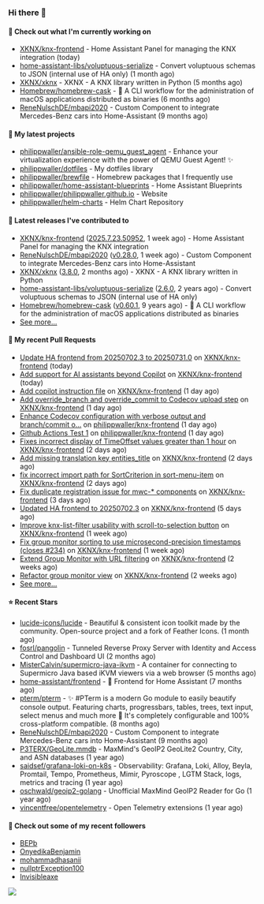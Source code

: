 ### Hi there 👋

#### 👷 Check out what I'm currently working on

- [XKNX/knx-frontend](https://github.com/XKNX/knx-frontend) - Home Assistant Panel for managing the KNX integration (today)
- [home-assistant-libs/voluptuous-serialize](https://github.com/home-assistant-libs/voluptuous-serialize) - Convert voluptuous schemas to JSON (internal use of HA only) (1 month ago)
- [XKNX/xknx](https://github.com/XKNX/xknx) - XKNX - A KNX library written in Python (5 months ago)
- [Homebrew/homebrew-cask](https://github.com/Homebrew/homebrew-cask) - 🍻 A CLI workflow for the administration of macOS applications distributed as binaries (6 months ago)
- [ReneNulschDE/mbapi2020](https://github.com/ReneNulschDE/mbapi2020) - Custom Component to integrate Mercedes-Benz cars into Home-Assistant (9 months ago)

#### 🌱 My latest projects

- [philippwaller/ansible-role-qemu_guest_agent](https://github.com/philippwaller/ansible-role-qemu_guest_agent) - Enhance your virtualization experience with the power of QEMU Guest Agent! ✨
- [philippwaller/dotfiles](https://github.com/philippwaller/dotfiles) - My dotfiles library
- [philippwaller/brewfile](https://github.com/philippwaller/brewfile) - Homebrew packages that I frequently use
- [philippwaller/home-assistant-blueprints](https://github.com/philippwaller/home-assistant-blueprints) - Home Assistant Blueprints
- [philippwaller/philippwaller.github.io](https://github.com/philippwaller/philippwaller.github.io) - Website
- [philippwaller/helm-charts](https://github.com/philippwaller/helm-charts) - Helm Chart Repository

#### 🔭 Latest releases I've contributed to

- [XKNX/knx-frontend](https://github.com/XKNX/knx-frontend) ([2025.7.23.50952](https://github.com/XKNX/knx-frontend/releases/tag/2025.7.23.50952), 1 week ago) - Home Assistant Panel for managing the KNX integration
- [ReneNulschDE/mbapi2020](https://github.com/ReneNulschDE/mbapi2020) ([v0.28.0](https://github.com/ReneNulschDE/mbapi2020/releases/tag/v0.28.0), 1 week ago) - Custom Component to integrate Mercedes-Benz cars into Home-Assistant
- [XKNX/xknx](https://github.com/XKNX/xknx) ([3.8.0](https://github.com/XKNX/xknx/releases/tag/3.8.0), 2 months ago) - XKNX - A KNX library written in Python
- [home-assistant-libs/voluptuous-serialize](https://github.com/home-assistant-libs/voluptuous-serialize) ([2.6.0](https://github.com/home-assistant-libs/voluptuous-serialize/releases/tag/2.6.0), 2 years ago) - Convert voluptuous schemas to JSON (internal use of HA only)
- [Homebrew/homebrew-cask](https://github.com/Homebrew/homebrew-cask) ([v0.60.1](https://github.com/Homebrew/homebrew-cask/releases/tag/v0.60.1), 9 years ago) - 🍻 A CLI workflow for the administration of macOS applications distributed as binaries
- [See more...](https://github.com/philippwaller/philippwaller/blob/main/releases.md)

#### 🔨 My recent Pull Requests

- [Update HA frontend from 20250702.3 to 20250731.0](https://github.com/XKNX/knx-frontend/pull/249) on [XKNX/knx-frontend](https://github.com/XKNX/knx-frontend) (today)
- [Add support for AI assistants beyond Copilot](https://github.com/XKNX/knx-frontend/pull/248) on [XKNX/knx-frontend](https://github.com/XKNX/knx-frontend) (today)
- [Add copilot instruction file](https://github.com/XKNX/knx-frontend/pull/247) on [XKNX/knx-frontend](https://github.com/XKNX/knx-frontend) (1 day ago)
- [Add override_branch and override_commit to Codecov upload step](https://github.com/XKNX/knx-frontend/pull/246) on [XKNX/knx-frontend](https://github.com/XKNX/knx-frontend) (1 day ago)
- [Enhance Codecov configuration with verbose output and branch/commit o…](https://github.com/philippwaller/knx-frontend/pull/2) on [philippwaller/knx-frontend](https://github.com/philippwaller/knx-frontend) (1 day ago)
- [Github Actions Test 1](https://github.com/philippwaller/knx-frontend/pull/1) on [philippwaller/knx-frontend](https://github.com/philippwaller/knx-frontend) (1 day ago)
- [Fixes incorrect display of TimeOffset values greater than 1 hour](https://github.com/XKNX/knx-frontend/pull/245) on [XKNX/knx-frontend](https://github.com/XKNX/knx-frontend) (2 days ago)
- [Add missing translation key entities_title](https://github.com/XKNX/knx-frontend/pull/244) on [XKNX/knx-frontend](https://github.com/XKNX/knx-frontend) (2 days ago)
- [fix incorrect import path for SortCriterion in sort-menu-item](https://github.com/XKNX/knx-frontend/pull/243) on [XKNX/knx-frontend](https://github.com/XKNX/knx-frontend) (2 days ago)
- [Fix duplicate registration issue for mwc-* components](https://github.com/XKNX/knx-frontend/pull/242) on [XKNX/knx-frontend](https://github.com/XKNX/knx-frontend) (3 days ago)
- [Updated HA frontend to 20250702.3](https://github.com/XKNX/knx-frontend/pull/241) on [XKNX/knx-frontend](https://github.com/XKNX/knx-frontend) (5 days ago)
- [Improve knx-list-filter usability with scroll-to-selection button](https://github.com/XKNX/knx-frontend/pull/238) on [XKNX/knx-frontend](https://github.com/XKNX/knx-frontend) (1 week ago)
- [Fix group monitor sorting to use microsecond-precision timestamps (closes #234)](https://github.com/XKNX/knx-frontend/pull/237) on [XKNX/knx-frontend](https://github.com/XKNX/knx-frontend) (1 week ago)
- [Extend Group Monitor with URL filtering](https://github.com/XKNX/knx-frontend/pull/235) on [XKNX/knx-frontend](https://github.com/XKNX/knx-frontend) (2 weeks ago)
- [Refactor group monitor view](https://github.com/XKNX/knx-frontend/pull/233) on [XKNX/knx-frontend](https://github.com/XKNX/knx-frontend) (2 weeks ago)
- [See more...](https://github.com/philippwaller/philippwaller/blob/main/pull-requests.md)

#### ⭐ Recent Stars

- [lucide-icons/lucide](https://github.com/lucide-icons/lucide) - Beautiful &amp; consistent icon toolkit made by the community. Open-source project and a fork of Feather Icons. (1 month ago)
- [fosrl/pangolin](https://github.com/fosrl/pangolin) - Tunneled Reverse Proxy Server with Identity and Access Control and Dashboard UI (2 months ago)
- [MisterCalvin/supermicro-java-ikvm](https://github.com/MisterCalvin/supermicro-java-ikvm) - A container for connecting to Supermicro Java based iKVM viewers via a web browser (5 months ago)
- [home-assistant/frontend](https://github.com/home-assistant/frontend) - :lollipop: Frontend for Home Assistant (7 months ago)
- [pterm/pterm](https://github.com/pterm/pterm) - ✨ #PTerm is a modern Go module to easily beautify console output. Featuring charts, progressbars, tables, trees, text input, select menus and much more 🚀 It&#39;s completely configurable and 100% cross-platform compatible. (8 months ago)
- [ReneNulschDE/mbapi2020](https://github.com/ReneNulschDE/mbapi2020) - Custom Component to integrate Mercedes-Benz cars into Home-Assistant (9 months ago)
- [P3TERX/GeoLite.mmdb](https://github.com/P3TERX/GeoLite.mmdb) - MaxMind&#39;s GeoIP2 GeoLite2 Country, City, and ASN databases (1 year ago)
- [saidsef/grafana-loki-on-k8s](https://github.com/saidsef/grafana-loki-on-k8s) - Observability: Grafana, Loki, Alloy, Beyla, Promtail, Tempo, Prometheus, Mimir, Pyroscope , LGTM Stack, logs, metrics and tracing (1 year ago)
- [oschwald/geoip2-golang](https://github.com/oschwald/geoip2-golang) - Unofficial MaxMind GeoIP2 Reader for Go (1 year ago)
- [vincentfree/opentelemetry](https://github.com/vincentfree/opentelemetry) - Open Telemetry extensions (1 year ago)

#### 👯 Check out some of my recent followers

- [BEPb](https://github.com/BEPb)
- [OnyedikaBenjamin](https://github.com/OnyedikaBenjamin)
- [mohammadhasanii](https://github.com/mohammadhasanii)
- [nullptrException100](https://github.com/nullptrException100)
- [Invisibleaxe](https://github.com/Invisibleaxe)

![](https://hit.yhype.me/github/profile?user_id=1090452)
